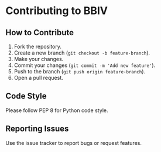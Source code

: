 
# Contributing to BBIV

## How to Contribute
1. Fork the repository.
2. Create a new branch (`git checkout -b feature-branch`).
3. Make your changes.
4. Commit your changes (`git commit -m 'Add new feature'`).
5. Push to the branch (`git push origin feature-branch`).
6. Open a pull request.

## Code Style
Please follow PEP 8 for Python code style.

## Reporting Issues
Use the issue tracker to report bugs or request features.
